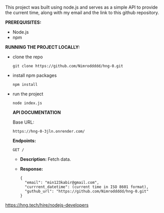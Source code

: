 This project was built using node.js and serves as a simple API to provide the current time, along with my email and the link to this github repository.

**PREREQUISITES:**
- Node.js
- npm

**RUNNING THE PROJECT LOCALLY:**
- clone the repo
  
  ```
  git clone https://github.com/Nimroddddd/hng-0.git
  ```
- install npm packages
  
  ```
  npm install
  ```
- run the project

  ```
  node index.js
  ```
  

  **API DOCUMENTATION**
  
  Base URL:

  ```
  https://hng-0-3jln.onrender.com/
  ```
  
  **Endpoints:**
  
  `GET /`
  - **Description:** Fetch data.
  - **Response:**
 
    ```
    {
      "email": "min123kabir@gmail.com",
      "currrent_datetime": (current time in ISO 8601 format),
      "guthub_url": "https://github.com/Nimroddddd/hng-0.git"
    }
     ```


https://hng.tech/hire/nodejs-developers
  

  

